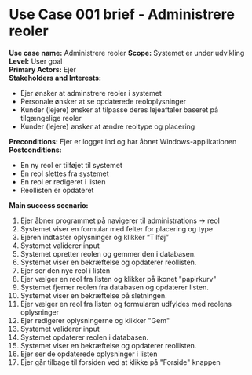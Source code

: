 ﻿# Use Case 001 brief - Administrere reoler

**Use case name:** Administrere reoler
**Scope:** Systemet er under udvikling  
**Level:** User goal  
**Primary Actors:** Ejer  
**Stakeholders and Interests:** 
- Ejer ønsker at adminstrere reoler i systemet
- Personale ønsker at se opdaterede reoloplysninger
- Kunder (lejere) ønsker at tilpasse deres lejeaftaler baseret på tilgængelige reoler
- Kunder (lejere) ønsker at ændre reoltype og placering

**Preconditions:** Ejer er logget ind og har åbnet Windows-applikationen  
**Postconditions:**
- En ny reol er tilføjet til systemet  
- En reol slettes fra systemet
- En reol er redigeret i listen
- Reollisten er opdateret

**Main success scenario:**  
1. Ejer åbner programmet på navigerer til administrations -> reol
1. Systemet viser en formular med felter for placering og type
1. Ejeren indtaster oplysninger og klikker “Tilføj”
1. Systemet validerer input
1. Systemet opretter reolen og gemmer den i databasen.
1. Systemet viser en bekræftelse og opdaterer reollisten.
1. Ejer ser den nye reol i listen
1. Ejer vælger en reol fra listen og klikker på ikonet "papirkurv"
1. Systemet fjerner reolen fra databasen og opdaterer listen.
1. Systemet viser en bekræftelse på sletningen.
1. Ejer vælger en reol fra listen og formularen udfyldes med reolens oplysninger
1. Ejer redigerer oplysningerne og klikker "Gem"
1. Systemet validerer input
1. Systemet opdaterer reolen i databasen.
1. Systemet viser en bekræftelse og opdaterer reollisten.
1. Ejer ser de opdaterede oplysninger i listen
1. Ejer går tilbage til forsiden ved at klikke på "Forside" knappen
